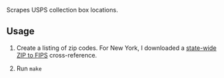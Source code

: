 Scrapes USPS collection box locations.

## Usage

1. Create a listing of zip codes. For New York, I downloaded a [state-wide ZIP to FIPS](https://data.ny.gov/Government-Finance/New-York-State-ZIP-Codes-County-FIPS-Cross-Referen/juva-r6g2) cross-reference.

2. Run `make`
